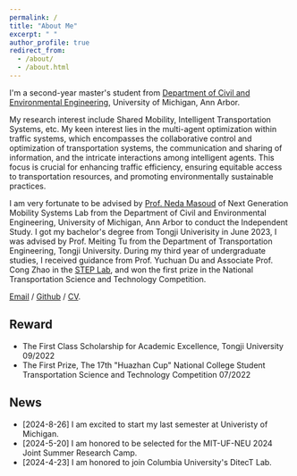 ```yaml
---
permalink: /
title: "About Me"
excerpt: " "
author_profile: true
redirect_from: 
  - /about/
  - /about.html
---
```


I'm a second-year master's student from [Department of Civil and Environmental Engineering](https://cee.engin.umich.edu/), University of Michigan, Ann Arbor.

My research interest include Shared Mobility, Intelligent Transportation Systems, etc. My keen interest lies in the multi-agent optimization within traffic systems, which encompasses the collaborative control and optimization of transportation systems, the communication and sharing of information, and the intricate interactions among intelligent agents. This focus is crucial for enhancing traffic efficiency, ensuring equitable access to transportation resources, and promoting environmentally sustainable practices.

I am very fortunate to be advised by [Prof. Neda Masoud](https://cee.engin.umich.edu/people/masoud-neda/) of Next Generation Mobility Systems Lab from the Department of Civil and Environmental Engineering, University of Michigan, Ann Arbor to conduct the Independent Study. I got my bachelor's degree from Tongji Univerisity in June 2023, I was advised by Prof. Meiting Tu from the Department of Transportation Engineering, Tongji University. During my third year of undergraduate studies, I received guidance from Prof. Yuchuan Du and Associate Prof. Cong Zhao in the [STEP Lab](https://steps.tongji.edu.cn/main.htm), and won the first prize in the National Transportation Science and Technology Competition.


[Email](lingyunz@umich.edu) / [Github](https://github.com/zhongly1021) / [CV](http://zhongly1021.github.io/assets/CV_ZLY.pdf).
## Reward
* The First Class Scholarship for Academic Excellence, Tongji University 09/2022
* The First Prize, The 17th "Huazhan Cup" National College Student Transportation Science and Technology Competition 07/2022

## News
* [2024-8-26] I am excited to start my last semester at Univeristy of Michigan.
* [2024-5-20] I am honored to be selected for the MIT-UF-NEU 2024 Joint Summer Research Camp.
* [2024-4-23] I am honored to join Columbia University's DitecT Lab.

